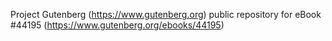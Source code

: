 Project Gutenberg (https://www.gutenberg.org) public repository for eBook #44195 (https://www.gutenberg.org/ebooks/44195)
